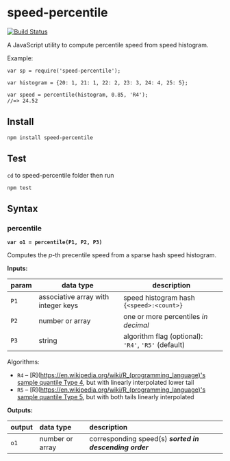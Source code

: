 # speed-percentile
[![Build Status](https://travis-ci.org/mapbox/speed-percentile.svg?branch=master)](https://travis-ci.org/mapbox/speed-percentile)

A JavaScript utility to compute percentile speed from speed histogram.

Example:

```
var sp = require('speed-percentile');

var histogram = {20: 1, 21: 1, 22: 2, 23: 3, 24: 4, 25: 5};

var speed = percentile(histogram, 0.85, 'R4');
//=> 24.52
```

## Install

```
npm install speed-percentile
```

## Test

`cd` to speed-percentile folder then run
```
npm test
```

## Syntax

### percentile

**`var o1 = percentile(P1, P2, P3)`**

Computes the *p*-th precentile speed from a sparse hash speed histogram.

__Inputs:__

| param | data type | description |
|---|---|---|
| `P1` | associative array with integer keys | speed histogram hash `{<speed>:<count>}`|
| `P2` | number or array | one or more percentiles *in decimal* |
| `P3` | string | algorithm flag (optional): `'R4'`, `'R5'` (default) |

Algorithms:
* `R4` – [R](https://en.wikipedia.org/wiki/R_(programming_language)'s [sample quantile Type 4](https://stat.ethz.ch/R-manual/R-devel/library/stats/html/quantile.html), but with linearly interpolated lower tail
* `R5` – [R](https://en.wikipedia.org/wiki/R_(programming_language)'s [sample quantile Type 5](https://stat.ethz.ch/R-manual/R-devel/library/stats/html/quantile.html), but with both tails linearly interpolated


__Outputs:__

| output | data type | description |
|:--|:--|:--|
| `o1` | number or array | corresponding speed(s) ***sorted in descending order*** |
